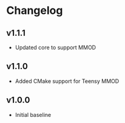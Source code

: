 # Changelog

## v1.1.1
- Updated core to support MMOD

## v1.1.0
- Added CMake support for Teensy MMOD

## v1.0.0
- Initial baseline
